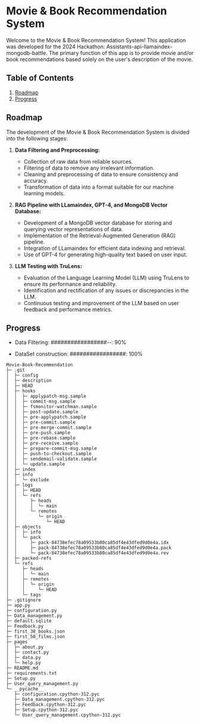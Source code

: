 # Movie & Book Recommendation System

Welcome to the Movie & Book Recommendation System! This application was developed for the 2024 Hackathon: Assistants-api-llamaindex-mongodb-battle. The primary function of this app is to provide movie and/or book recommendations based solely on the user's description of the movie.

## Table of Contents
1. [Roadmap](#roadmap)
2. [Progress](#progress)

## Roadmap

The development of the Movie & Book Recommendation System is divided into the following stages:

1. **Data Filtering and Preprocessing:**
   - Collection of raw data from reliable sources.
   - Filtering of data to remove any irrelevant information.
   - Cleaning and preprocessing of data to ensure consistency and accuracy.
   - Transformation of data into a format suitable for our machine learning models.

2. **RAG Pipeline with LLamaindex, GPT-4, and MongoDB Vector Database:**
    - Development of a MongoDB vector database for storing and querying vector representations of data.
    - Implementation of the Retrieval-Augmented Generation (RAG) pipeline.
    - Integration of LLamaindex for efficient data indexing and retrieval.
    - Use of GPT-4 for generating high-quality text based on user input.


3. **LLM Testing with TruLens:**
   - Evaluation of the Language Learning Model (LLM) using TruLens to ensure its performance and reliability.
   - Identification and rectification of any issues or discrepancies in the LLM.
   - Continuous testing and improvement of the LLM based on user feedback and performance metrics.

## Progress
- Data Filtering: #################--: 90%

- DataSet construction: #################: 100%

```
Movie-Book-Recommendation
├─ .git
│  ├─ config
│  ├─ description
│  ├─ HEAD
│  ├─ hooks
│  │  ├─ applypatch-msg.sample
│  │  ├─ commit-msg.sample
│  │  ├─ fsmonitor-watchman.sample
│  │  ├─ post-update.sample
│  │  ├─ pre-applypatch.sample
│  │  ├─ pre-commit.sample
│  │  ├─ pre-merge-commit.sample
│  │  ├─ pre-push.sample
│  │  ├─ pre-rebase.sample
│  │  ├─ pre-receive.sample
│  │  ├─ prepare-commit-msg.sample
│  │  ├─ push-to-checkout.sample
│  │  ├─ sendemail-validate.sample
│  │  └─ update.sample
│  ├─ index
│  ├─ info
│  │  └─ exclude
│  ├─ logs
│  │  ├─ HEAD
│  │  └─ refs
│  │     ├─ heads
│  │     │  └─ main
│  │     └─ remotes
│  │        └─ origin
│  │           └─ HEAD
│  ├─ objects
│  │  ├─ info
│  │  └─ pack
│  │     ├─ pack-84738efec78a09533b80ca85df4e43dfed9d0e4a.idx
│  │     ├─ pack-84738efec78a09533b80ca85df4e43dfed9d0e4a.pack
│  │     └─ pack-84738efec78a09533b80ca85df4e43dfed9d0e4a.rev
│  ├─ packed-refs
│  └─ refs
│     ├─ heads
│     │  └─ main
│     ├─ remotes
│     │  └─ origin
│     │     └─ HEAD
│     └─ tags
├─ .gitignore
├─ app.py
├─ configuration.py
├─ Data_management.py
├─ default.sqlite
├─ Feedback.py
├─ first_30_books.json
├─ first_50_films.json
├─ pages
│  ├─ about.py
│  ├─ contact.py
│  ├─ data.py
│  └─ help.py
├─ README.md
├─ requirements.txt
├─ Setup.py
├─ User_query_management.py
└─ __pycache__
   ├─ configuration.cpython-312.pyc
   ├─ Data_management.cpython-312.pyc
   ├─ Feedback.cpython-312.pyc
   ├─ Setup.cpython-312.pyc
   └─ User_query_management.cpython-312.pyc

```